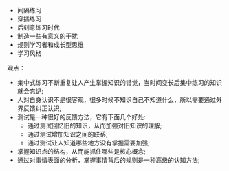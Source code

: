 
* 间隔练习
* 穿插练习
* 后刻意练习时代
* 制造一些有意义的干扰
* 规则学习者和成长型思维
* 学习风格


观点：
* 集中式练习不断重复让人产生掌握知识的错觉，当时间变长后集中练习的知识就会忘记;
* 人对自身认识不是很客观，很多时候不知识自己不知道什么，所以需要通过外界反馈纠正认识;
* 测试是一种很好的反馈方法，它有下面几个好处:
  * 通过测试回忆旧的知识，从而加强对旧知识的理解;
  * 通过测试增加知识之间的联系;
  * 通过测试让人知道哪些地方没有掌握需要加强;
* 掌握知识点的结构，从而能抓住哪些是核心概念;
* 通过对事情表面的分析，掌握事情背后的规则是一种高级的认知方法;

